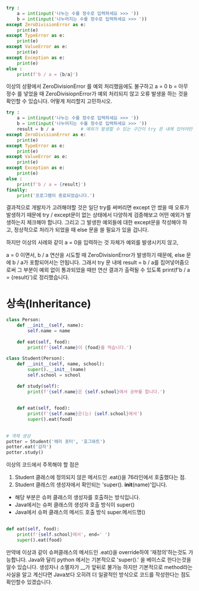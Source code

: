 ```python
try :
    a = int(input('나누는 수를 정수로 입력하세요 >>> '))
    b = int(input('나누어지는 수를 정수로 입력하세요 >>> '))
except ZeroDivisionError as e:
    print(e)
except TypeError as e:
    print(e)
except ValueError as e:
    print(e)
except Exception as e:
    print(e)
else :
    print(f'b / a = {b/a}')

```
이상의 상황에서 ZeroDivisionError 를 예외 처리했음에도 불구하고 a = 0 b = 아무 정수 를 넣었을 때 ZeroDivisiopnError가 예외 처리되지 않고 오류 발생을 하는 것을 확인할 수 있습니다. 어떻게 처리할지 고민하시오.

```python
try :
    a = int(input('나누는 수를 정수로 입력하세요 >>> '))
    b = int(input('나누어지는 수를 정수로 입력하세요 >>> '))
    result = b / a          # 예외가 발생할 수 있는 구간이 try 문 내에 있어야만 합니다.
except ZeroDivisionError as e:
    print(e)
except TypeError as e:
    print(e)
except ValueError as e:
    print(e)
except Exception as e:
    print(e)
else :
    print(f'b / a = {result}')
finally:
    print('프로그램이 종료되었습니다.')

```

결과적으로 개발자가 고려해야할 것은 일단 try를 써버리면 except 안 썼을 때 오류가 발생하기 때문에 try / except문이 없는 상태에서 다양하게 검증해보고 어떤 예외가 발생하는지 체크해야 합니다. 그리고 그 발생한 예외들에 대한 except문을 작성해야 하고, 정상적으로 처리가 되었을 때 else 문을 쓸 필요가 있을 겁니다.

하지만 이상의 사례와 같이 a = 0을 입력하는 것 자체가 예외를 발생시키지 않고,

a = 0 이면서,
b / a 연산을 시도할 때 ZeroDivisionError가 발생하기 때문에,
else 문에 b / a가 포함되어서는 안됩니다. 그래서 try 문 내에 result = b / a를 집어넣어줌으로써 그 부분이 예외 없이 통과되었을 때만 연산 결과가 출력될 수 있도록 print(f'b / a = {result}')로 정리했습니다.


#  상속(Inheritance)

```python
class Person:
    def __init__(self, name):
        self.name = name
        
    def eat(self, food):
        print(f'{self.name}이 {food}를 먹습니다.')
        
class Student(Person):
    def __init__(self, name, school):
        super().__init__(name)
        self.school = school
        
    def study(self):
        print(f'{self.name}은 {self.school}에서 공부를 합니다.')
        
        
    def eat(self, food):
        print(f'{self.name}은(는) {self.school}에서')
        super().eat(food)
        
        
# 객체 생성
potter = Student('헤리 포터', '호그와트')
potter.eat('감자')
potter.study()


```
이상의 코드에서 주목해야 할 점은 
1. Student 클래스에 정의되지 않은 메서드인 .eat()을 76라인에서 호출했다는 점.
2. Student 클래스의 생성자에서 확인되는 'super(). __init__(name)'입니다.
 - 해당 부분은 슈퍼 클래스의 생성자를 호출하는 방식입니다. 
 - Java에서는 슈퍼 클래스의 생성자 호출 방식이 super()
 - Java에서 슈퍼 클래스의 메서드 호출 방식 super.메서드명()


```python
    
def eat(self, food):
    print(f'{self.school}에서', end=' ')
    super().eat(food)
```
만약에 이상과 같이 슈퍼클래스의 메서드인 .eat()을 override하여 '재정의'하는것도 가능합니다.  Java와 달리 python 에서는 기본적으로 'super().' 을 베이스로 한다는것을 알수 있습니다. 생성자나 소멸자가 __가 앞뒤로 불가능 하지만 기본적으로 method라는 사실을 알고 계신다면 Java보다 오히려 더 일괄적인 방식으로 코드를 작성한다는 점도 확인할수 있겠습니다. 